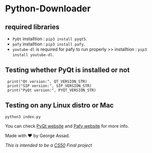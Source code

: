 # Python-Downloader

## required libraries
- `PyQt`  installtion : `pip3 install pyqt5`.
- `pafy`  installtion : `pip3 install pafy`.
- `youtube-dl` is required for pafy to run properly >> installtion : `pip3 install youtube-dl`.




## Testing whether PyQt is installed or not

```
 print("Qt version:", QT_VERSION_STR)
 print("SIP version:", SIP_VERSION_STR)
 print("PyQt version:", PYQT_VERSION_STR)
```

## Testing on any Linux distro or Mac
```
python3 index.py

```

You can check [PyQt website](http://pyqt.sourceforge.net/Docs/PyQt5/installation.html) and 
[Pafy website](http://pythonhosted.org/Pafy/) for more info.

Made with :heart: by George Assad.

*This is intended to be a [CS50]() Final project*
